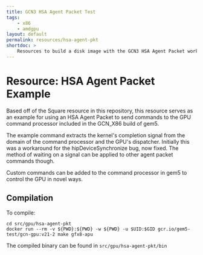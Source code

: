```yaml
---
title: GCN3 HSA Agent Packet Test
tags:
    - x86
    - amdgpu
layout: default
permalink: resources/hsa-agent-pkt
shortdoc: >
    Resources to build a disk image with the GCN3 HSA Agent Packet workload.
---
```


# Resource: HSA Agent Packet Example

Based off of the Square resource in this repository, this resource serves as
an example for using an HSA Agent Packet to send commands to the GPU command
processor included in the GCN_X86 build of gem5.

The example command extracts the kernel's completion signal from the domain
of the command processor and the GPU's dispatcher. Initially this was a
workaround for the hipDeviceSynchronize bug, now fixed. The method of
waiting on a signal can be applied to other agent packet commands though.

Custom commands can be added to the command processor in gem5 to control
the GPU in novel ways.

## Compilation

To compile:

```
cd src/gpu/hsa-agent-pkt
docker run --rm -v ${PWD}:${PWD} -w ${PWD} -u $UID:$GID gcr.io/gem5-test/gcn-gpu:v21-2 make gfx8-apu
```

The compiled binary can be found in `src/gpu/hsa-agent-pkt/bin`
